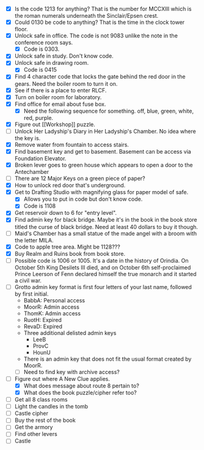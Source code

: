 - [x] Is the code 1213 for anything? That is the number for MCCXIII which is the roman numerals underneath the Sinclair/Epsen crest.
- [x] Could 0130 be code to anything? That is the time in the clock tower floor.
- [x] Unlock safe in office. The code is not 9083 unlike the note in the conference room says.
	- [x] Code is 0303.
- [x] Unlock safe in study. Don't know code.
- [x] Unlock safe in drawing room.
	- [x] Code is 0415
- [x] Find 4 character code that locks the gate behind the red door in the gears. Need the boiler room to turn it on.
- [x] See if there is a place to enter RLCF.
- [x] Turn on boiler room for laboratory.
- [x] Find office for email about fuse box.
	- [x] Need the following sequence for something. off, blue, green, white, red, purple.
- [x] Figure out [[Workshop]] puzzle.
- [ ] Unlock Her Ladyship's Diary in Her Ladyship's Chamber. No idea where the key is.
- [x] Remove water from fountain to access stairs.
- [x] Find basement key and get to basement. Basement can be access via Foundation Elevator.
- [x] Broken lever goes to green house which appears to open a door to the Antechamber
- [ ] There are 12 Major Keys on a green piece of paper?
- [x] How to unlock red door that's underground.
- [x] Get to Drafting Studio with magnifying glass for paper model of safe.
	- [x] Allows you to put in code but don't know code.
	- [x] Code is 1108
- [x] Get reservoir down to 6 for "entry level". 
- [x] Find admin key for black bridge. Maybe it's in the book in the book store titled the curse of black bridge. Need at least 40 dollars to buy it though.
- [ ] Maid's Chamber has a small statue of the made angel with a broom with the letter MILA. 
- [x] Code to apple tree area. Might be 1128???
- [x] Buy Realm and Ruins book from book store.
- [ ] Possible code is 1006 or 1005. It's a date in the history of Orindia. On October 5th King Desilets III died, and on October 6th self-proclaimed Prince Leerson of Fenn declared himself the true monarch and it started a civil war.
- [ ] Grotto admin key format is first four letters of your last name, followed by first initial.
	- BabbA: Personal access
	- MoorR: Admin access
	- ThomK: Admin access
	- RuotH: Expired
	- RevaD: Expired
	- Three additional delisted admin keys
		- LeeB
		- ProvC
		- HounU
	- There is an admin key that does not fit the usual format created by MoorR.
	- [ ] Need to find key with archive access?
- [ ] Figure out where A New Clue applies.
	- [x] What does message about route 8 pertain to?
	- [x] What does the book puzzle/cipher refer too?
- [ ] Get all 8 class rooms
- [ ] Light the candles in the tomb
- [ ] Castle cipher
- [ ] Buy the rest of the book
- [ ] Get the armory
- [ ] Find other levers
- [ ] Castle
